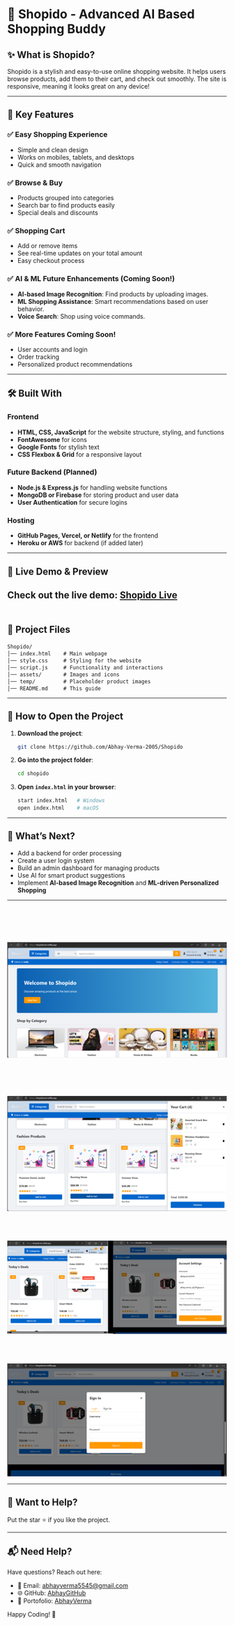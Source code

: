 # 🛒 Shopido - Advanced AI Based Shopping Buddy

## ✨ What is Shopido?
Shopido is a stylish and easy-to-use online shopping website. 
It helps users browse products, add them to their cart, and check out smoothly.
The site is responsive, meaning it looks great on any device!

---


## 🚀 Key Features
### ✅ Easy Shopping Experience
- Simple and clean design
- Works on mobiles, tablets, and desktops
- Quick and smooth navigation

### ✅ Browse & Buy
- Products grouped into categories
- Search bar to find products easily
- Special deals and discounts

### ✅ Shopping Cart
- Add or remove items
- See real-time updates on your total amount
- Easy checkout process

### ✅ AI & ML Future Enhancements (Coming Soon!)
- **AI-based Image Recognition**: Find products by uploading images.
- **ML Shopping Assistance**: Smart recommendations based on user behavior.
- **Voice Search**: Shop using voice commands.

### ✅ More Features Coming Soon!
- User accounts and login
- Order tracking
- Personalized product recommendations

---

## 🛠️ Built With
### Frontend
- **HTML, CSS, JavaScript** for the website structure, styling, and functions
- **FontAwesome** for icons
- **Google Fonts** for stylish text
- **CSS Flexbox & Grid** for a responsive layout

### Future Backend (Planned)
- **Node.js & Express.js** for handling website functions
- **MongoDB or Firebase** for storing product and user data
- **User Authentication** for secure logins

### Hosting
- **GitHub Pages, Vercel, or Netlify** for the frontend
- **Heroku or AWS** for backend (if added later)

---

## 🔗 Live Demo & Preview
Check out the live demo: [Shopido Live](https://shopidonet.netlify.app/)
<br>
<br>
---





## 📁 Project Files
```
Shopido/
│── index.html    # Main webpage
│── style.css     # Styling for the website
│── script.js     # Functionality and interactions
│── assets/       # Images and icons
│── temp/         # Placeholder product images
│── README.md     # This guide
```

---

## 🏃 How to Open the Project
1. **Download the project**:
   ```sh
   git clone https://github.com/Abhay-Verma-2005/Shopido
   ```
2. **Go into the project folder**:
   ```sh
   cd shopido
   ```
3. **Open `index.html` in your browser**:
   ```sh
   start index.html   # Windows
   open index.html    # macOS
   ```

---

## 🚀 What’s Next?
- Add a backend for order processing
- Create a user login system
- Build an admin dashboard for managing products
- Use AI for smart product suggestions
- Implement **AI-based Image Recognition** and **ML-driven Personalized Shopping**

---


<br>
<br>
<br>
<br>

![Shopido Preview](images/out1.png)
<br>
<br>
<br>
<br>
<br>
<br>
![Shopido Preview](images/out2.png)
<br>
<br>
<br>
<br>

![Shopido Preview](images/out3.png)
<br>
<br>
<br>
<br>

![Shopido Preview](images/out4.png)

---

## 🤝 Want to Help?

Put the star ⭐ if you like the project.

---

## 📬 Need Help?
Have questions? Reach out here:
- 📧 Email: abhayverma5545@gmail.com
- 🌐 GitHub: [AbhayGitHub](https://github.com/Abhay-Verma-2005/Shopido)
- 🔗 Portofolio: [AbhayVerma](https://abhay5545portfolio.netlify.app/)

Happy Coding! 🚀

